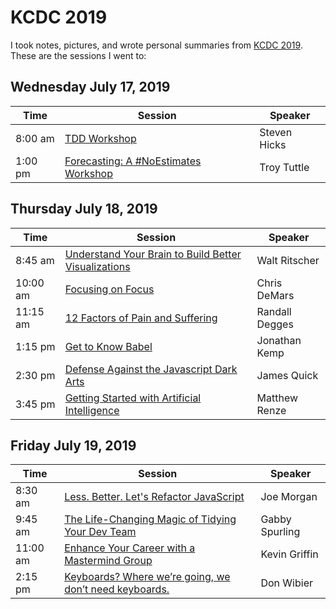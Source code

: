 # KCDC 2019
I took notes, pictures, and wrote personal summaries from [KCDC 2019](https://www.kcdc.info). These are the sessions I went to:

## Wednesday July 17, 2019
| Time | Session | Speaker |
| ----------- | ----------- | --- |
| 8:00 am | [TDD Workshop](./notes/tdd-workshop.md) | Steven Hicks |
| 1:00 pm | [Forecasting: A #NoEstimates Workshop](./notes/forecasting-a-noestimates-workshop.md) | Troy Tuttle |

## Thursday July 18, 2019
| Time | Session | Speaker |
| ----------- | ----------- | --- |
| 8:45 am   | [Understand Your Brain to Build Better Visualizations](./notes/understanding-your-brain.md) | Walt Ritscher |
| 10:00 am  | [Focusing on Focus](./notes/focusing-on-focus.md) | Chris DeMars |
| 11:15 am  | [12 Factors of Pain and Suffering](./notes/12-factors.md) | Randall Degges |
| 1:15 pm   | [Get to Know Babel](./notes/get-to-know-babel.md) | Jonathan Kemp |
| 2:30 pm | [Defense Against the Javascript Dark Arts](./notes/defense-against-javascript-dark-arts.md)|James Quick|
| 3:45 pm | [Getting Started with Artificial Intelligence](./notes/getting-started-with-ai.md)|Matthew Renze|

## Friday July 19, 2019
| Time | Session | Speaker |
| ----------- | ----------- | --- |
| 8:30 am | [Less. Better. Let's Refactor JavaScript](./notes/refactor-javascript.md) | Joe Morgan |
| 9:45 am | [The Life-Changing Magic of Tidying Your Dev Team](./notes/tidying-dev-team.md) | Gabby Spurling |
| 11:00 am | [Enhance Your Career with a Mastermind Group](./notes/mastermind-group.md) | Kevin Griffin |
| 2:15 pm | [Keyboards? Where we’re going, we don’t need keyboards.](./notes/keyboards-dont-need-keyboards.md) | Don Wibier |